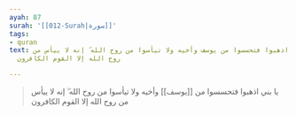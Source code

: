 ```yaml
---
ayah: 87
surah: '[[012-Surah|سورة]]'
tags:
- quran
text: يا بني اذهبوا فتحسسوا من يوسف وأخيه ولا تيأسوا من روح الله ۖ إنه لا ييأس من
  روح الله إلا القوم الكافرون

---
```

> يا بني اذهبوا فتحسسوا من [[يوسف]] وأخيه ولا تيأسوا من روح الله ۖ إنه لا ييأس من روح الله إلا القوم الكافرون
